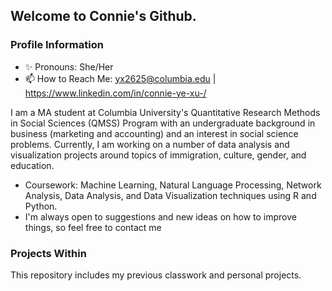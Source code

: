 ## Welcome to Connie's Github.


### Profile Information
- ✨ Pronouns: She/Her
- 📫 How to Reach Me: yx2625@columbia.edu | https://www.linkedin.com/in/connie-ye-xu-/

I am a MA student at Columbia University's Quantitative Research Methods in Social Sciences (QMSS) Program with an undergraduate background in business (marketing and accounting) and an interest in social science problems. Currently, I am working on a number of data analysis and visualization projects around topics of immigration, culture, gender, and education. 
- Coursework: Machine Learning, Natural Language Processing, Network Analysis, Data Analysis, and Data Visualization techniques using R and Python. 
- I'm always open to suggestions and new ideas on how to improve things, so feel free to contact me 

### Projects Within 
This repository includes my previous classwork and personal projects. 
